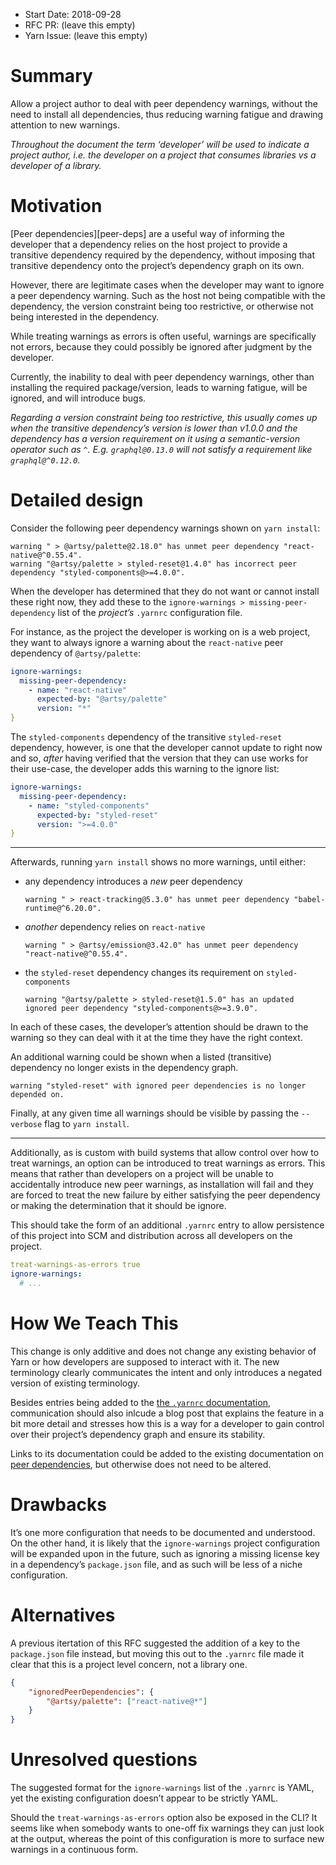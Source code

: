 - Start Date: 2018-09-28
- RFC PR: (leave this empty)
- Yarn Issue: (leave this empty)

# Summary

Allow a project author to deal with peer dependency warnings, without the need
to install all dependencies, thus reducing warning fatigue and drawing attention
to new warnings.

_Throughout the document the term ‘developer’ will be used to indicate a project
author, i.e. the developer on a project that _consumes_ libraries vs a developer
of a library._

# Motivation

[Peer dependencies][peer-deps] are a useful way of informing the developer that
a dependency relies on the host project to provide a transitive dependency
required by the dependency, without imposing that transitive dependency onto the
project’s dependency graph on its own.

However, there are legitimate cases when the developer may want to ignore a peer
dependency warning. Such as the host not being compatible with the dependency,
the version constraint being too restrictive, or otherwise not being interested
in the dependency.

While treating warnings as errors is often useful, warnings are specifically not
errors, because they could possibly be ignored after judgment by the developer.

Currently, the inability to deal with peer dependency warnings, other than
installing the required package/version, leads to warning fatigue, will be
ignored, and will introduce bugs.

_Regarding a version constraint being too restrictive, this usually comes up
when the transitive dependency’s version is lower than v1.0.0 and the dependency
has a version requirement on it using a semantic-version operator such as `^`.
E.g. `graphql@0.13.0` will not satisfy a requirement like `graphql@^0.12.0`._

# Detailed design

Consider the following peer dependency warnings shown on `yarn install`:

```
warning " > @artsy/palette@2.18.0" has unmet peer dependency "react-native@^0.55.4".
warning "@artsy/palette > styled-reset@1.4.0" has incorrect peer dependency "styled-components@>=4.0.0".
```

When the developer has determined that they do not want or cannot install these
right now, they add these to the `ignore-warnings > missing-peer-dependency`
list of the _project’s_ `.yarnrc` configuration file.

For instance, as the project the developer is working on is a web project, they
want to always ignore a warning about the `react-native` peer dependency of
`@artsy/palette`:

```yaml
ignore-warnings:
  missing-peer-dependency:
    - name: "react-native"
      expected-by: "@artsy/palette"
      version: "*"
}
```

The `styled-components` dependency of the transitive `styled-reset` dependency,
however, is one that the developer cannot update to right now and so, _after_
having verified that the version that they can use works for their use-case, the
developer adds this warning to the ignore list:

```yaml
ignore-warnings:
  missing-peer-dependency:
    - name: "styled-components"
      expected-by: "styled-reset"
      version: ">=4.0.0"
}
```

----

Afterwards, running `yarn install` shows no more warnings, until either:

* any dependency introduces a _new_ peer dependency

  ```
  warning " > react-tracking@5.3.0" has unmet peer dependency "babel-runtime@^6.20.0".
  ```

* _another_ dependency relies on `react-native`

  ```
  warning " > @artsy/emission@3.42.0" has unmet peer dependency "react-native@^0.55.4".
  ```

* the `styled-reset` dependency changes its requirement on `styled-components`

  ```
  warning "@artsy/palette > styled-reset@1.5.0" has an updated ignored peer dependency "styled-components@>=3.9.0".
  ```

In each of these cases, the developer’s attention should be drawn to the warning
so they can deal with it at the time they have the right context.

An additional warning could be shown when a listed (transitive) dependency no
longer exists in the dependency graph.

```
warning "styled-reset" with ignored peer dependencies is no longer depended on.
```

Finally, at any given time all warnings should be visible by passing the
`--verbose` flag to `yarn install`.

----

Additionally, as is custom with build systems that allow control over how to
treat warnings, an option can be introduced to treat warnings as errors. This
means that rather than developers on a project will be unable to accidentally
introduce new peer warnings, as installation will fail and they are forced to
treat the new failure by either satisfying the peer dependency or making the
determination that it should be ignore.

This should take the form of an additional `.yarnrc` entry to allow persistence
of this project into SCM and distribution across all developers on the project.

```yaml
treat-warnings-as-errors true
ignore-warnings:
  # ...
```

# How We Teach This

This change is only additive and does not change any existing behavior of Yarn
or how developers are supposed to interact with it. The new terminology clearly
communicates the intent and only introduces a negated version of existing
terminology.

Besides entries being added to the [the `.yarnrc` documentation][yarnrc-docs],
communication should also inlcude a blog post that explains the feature in a bit
more detail and stresses how this is a way for a developer to gain control over
their project’s dependency graph and ensure its stability.

Links to its documentation could be added to the existing documentation on [peer
dependencies][yarn-peer-deps], but otherwise does not need to be altered.

# Drawbacks

It’s one more configuration that needs to be documented and understood. On the
other hand, it is likely that the `ignore-warnings` project configuration will
be expanded upon in the future, such as ignoring a missing license key in a
dependency’s `package.json` file, and as such will be less of a niche
configuration.

# Alternatives

A previous itertation of this RFC suggested the addition of a key to the
`package.json` file instead, but moving this out to the `.yarnrc` file made it
clear that this is a project level concern, not a library one.

```json
{
    "ignoredPeerDependencies": {
        "@artsy/palette": ["react-native@*"]
    }
}
```

# Unresolved questions

The suggested format for the `ignore-warnings` list of the `.yarnrc` is YAML,
yet the existing configuration doesn’t appear to be strictly YAML.

Should the `treat-warnings-as-errors` option also be exposed in the CLI? It
seems like when somebody wants to one-off fix warnings they can just look at the
output, whereas the point of this configuration is more to surface new warnings
in a continuous form.

[npm-peer-deps]: https://docs.npmjs.com/files/package.json#peerdependencies
[yarn-peer-deps]: https://yarnpkg.com/lang/en/docs/dependency-types/#toc-peerdependencies
[yarnrc-docs]: https://yarnpkg.com/lang/en/docs/yarnrc/
